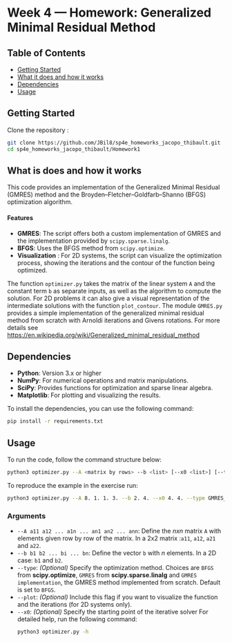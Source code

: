 # Week 4 — Homework: Generalized Minimal Residual Method

## Table of Contents

- [Getting Started](#getting-started)
- [What it does and how it works](#what_it_does)
- [Dependencies](#dependencies)
- [Usage](#usage)

## Getting Started

Clone the repository : 
   ```bash
   git clone https://github.com/JBil8/sp4e_homeworks_jacopo_thibault.git
   cd sp4e_homeworks_jacopo_thibault/Homework1
   ```
## What is does and how it works

This code provides an implementation of the Generalized Minimal Residual (GMRES) method and the Broyden–Fletcher–Goldfarb–Shanno (BFGS) optimization algorithm.

#### Features

- **GMRES**: The script offers both a custom implementation of GMRES and the implementation provided by `scipy.sparse.linalg`.
- **BFGS**: Uses the BFGS method from `scipy.optimize`.
- **Visualization** : For 2D systems, the script can visualize the optimization process, showing the iterations and the contour of the function being optimized.

The function ```optimizer.py``` takes the matrix of the linear system ```A``` and the constant term ```b``` as separate inputs, as well as the algorithm to compute the solution.
For 2D problems it can also give a visual representation of the intermediate solutions with the function ```plot_contour```.
The module ```GMRES.py``` provides a simple implementation of the generalized minimal residual method from scratch with Arnoldi iterations and Givens rotations.
For more details see https://en.wikipedia.org/wiki/Generalized_minimal_residual_method


## Dependencies

- **Python**: Version 3.x or higher
- **NumPy**: For numerical operations and matrix manipulations.
- **SciPy**: Provides functions for optimization and sparse linear algebra.
- **Matplotlib**: For plotting and visualizing the results.

To install the dependencies, you can use the following command:

```bash
pip install -r requirements.txt
```

## Usage

To run the code, follow the command structure below:
   ```bash
   python3 optimizer.py --A <matrix by rows> --b <list> [--x0 <list>] [--type {BFGS,GMRES,GMRES_implementation}] [--plot]
   ``` 
To reproduce the example in the exercise run:
   ```bash
   python3 optimizer.py --A 8. 1. 1. 3. --b 2. 4. --x0 4. 4. --type GMRES_implementation --plot
   ``` 


### Arguments
- `--A a11 a12 ... a1n ... an1 an2 ... ann`: Define the *nxn* matrix `A` with elements given row by row of the matrix. In a 2x2 matrix :`a11`, `a12`, `a21` and `a22`.
- `--b b1 b2 ... bi ... bn`: Define the vector `b` with *n* elements. In a 2D case: `b1` and `b2`.
- `--type`: *(Optional)* Specify the optimization method. Choices are `BFGS` from **scipy.optimize**, `GMRES` from **scipy.sparse.linalg** and `GMRES implementation`, the GMRES method implemented from scratch. Default is set to `BFGS`.
- `--plot`: *(Optional)* Include this flag if you want to visualize the function and the iterations (for 2D systems only).
- `--x0`: *(Optional)* Specify the starting point of the iterative solver
For detailed help, run the following command:
   ```bash
   python3 optimizer.py -h
   ```



